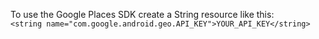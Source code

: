 To use the Google Places SDK create a String resource like this:  
`<string name="com.google.android.geo.API_KEY">YOUR_API_KEY</string>`
